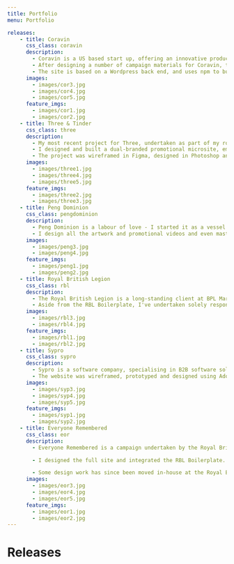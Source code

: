 ```yaml
---
title: Portfolio
menu: Portfolio

releases:
    - title: Coravin
      css_class: coravin
      description: 
        - Coravin is a US based start up, offering an innovative product which enables people to pour wine from the bottle without removing the cork, using a specialised needle to pierce the cork and replace the lost volume of wine with compressed argon gas.
        - After designing a number of campaign materials for Coravin, they enlisted BPL to design and build a number of international brochure websites to showcase their products in markets in which they don’t operate an eCommerce business. I designed the entire brochure site in way that I feel showcases the product, putting it front and centre, enhanced with imagery and interactivity.
        - The site is based on a Wordpress back end, and uses npm to build front end assets.
      images:
        - images/cor3.jpg
        - images/cor4.jpg
        - images/cor5.jpg
      feature_imgs:
        - images/cor1.jpg
        - images/cor2.jpg
    - title: Three & Tinder
      css_class: three
      description: 
        - My most recent project for Three, undertaken as part of my role at BPL Marketing, involved a collaboration with Tinder, where phones are juxtaposed into historical events, to show how they might have turned out.
        - I designed and built a dual-branded promotional microsite, emulating Tinder's functionality. The user plays as King Henry, swiping left or right on his six wives to determine which ones survived, or which were beheaded or divorced.
        - The project was wireframed in Figma, designed in Photoshop and built alongside a Back End Developer, using Laravel and Vue.js.
      images:
        - images/three1.jpg
        - images/three4.jpg
        - images/three5.jpg
      feature_imgs:
        - images/three2.jpg
        - images/three3.jpg
    - title: Peng Dominion
      css_class: pengdominion
      description: 
        - Peng Dominion is a labour of love - I started it as a vessel through which to release my own music, to free myself from the limitations that come with releasing music through record labels. I also release music by artists whose work I find fun and inspiring. 
        - I design all the artwork and promotional videos and even master all the releases by myself.
      images:
        - images/peng3.jpg
        - images/peng4.jpg
      feature_imgs:
        - images/peng1.jpg
        - images/peng2.jpg
    - title: Royal British Legion
      css_class: rbl
      description: 
        - The Royal British Legion is a long-standing client at BPL Marketing. After inheriting the website from their previous, outsourced development team, I took on the task of refactoring the entire front end of the site. As part of this, I made large contributions to the Royal British Legion’s digital brand guidelines and designed and built a UI kit for their current and future web projects; the RBL Boilerplate. The Boilerplate consists of all necessary UI elements for the website, and was built and maintained in isolation from the main website, so it can serve as a dependency for the main site, as well as other satellite projects.
        - Aside from the RBL Boilerplate, I've undertaken solely responsible for design and front end development work on the main RBL website for 3.5 years, including annual campaigns, microsites and complex user interfaces for new functionality.
      images:
        - images/rbl3.jpg
        - images/rbl4.jpg
      feature_imgs:
        - images/rbl1.jpg
        - images/rbl2.jpg
    - title: Sypro
      css_class: sypro
      description: 
        - Sypro is a software company, specialising in B2B software solutions for project, contract, compliance and asset management. During my role at BPL Marketing, they asked us to design a website for one of their new products; Total Risk Manager. They were so happy with the design, they asked us to redesign their main website to maintain the look and feel. We went one better and integrated all of their product websites with their main website, with a consistent brand image and a cutting-edge aesthetic.
        - The website was wireframed, prototyped and designed using Adobe XD. The build was based on a Wordpress back-end, with a modular SCSS, npm and gulp front end system.
      images:
        - images/syp3.jpg
        - images/syp4.jpg
        - images/syp5.jpg
      feature_imgs:
        - images/syp1.jpg
        - images/syp2.jpg
    - title: Everyone Remembered
      css_class: eor
      description: 
        - Everyone Remembered is a campaign undertaken by the Royal British Legion with the goal of commemorating each and every soldier who died in WW1, through user generated commemorations. Based on a database of 1,060,174 soldiers, users were able to search through names, regiments and locations to find lost relatives or discover those who may have been forgotten, and “remember” them, by way of placing a poppy on an interactive map, leaving a short commemoration and even uploading photographs. 

        - I designed the full site and integrated the RBL Boilerplate. Over the last few years, I have also worked on refining the UX of the site through testing and reworking various user flows.

        - Some design work has since been moved in-house at the Royal British Legion, but I am very happy with my contributions to the project.
      images:
        - images/eor3.jpg
        - images/eor4.jpg
        - images/eor5.jpg
      feature_imgs:
        - images/eor1.jpg
        - images/eor2.jpg
---
```


# Releases